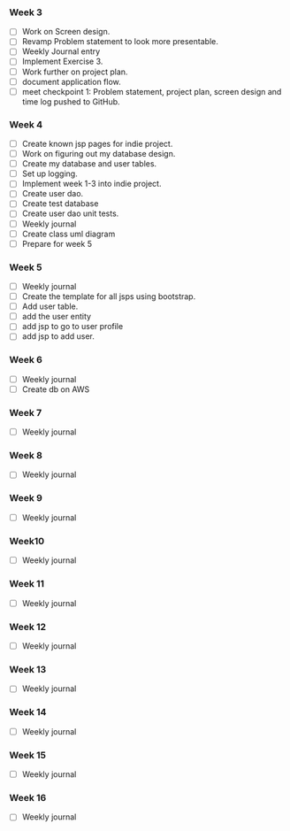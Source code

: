 ### Week 3
- [ ] Work on Screen design.
- [ ] Revamp Problem statement to look more presentable.
- [ ] Weekly Journal entry
- [ ] Implement Exercise 3.
- [ ] Work further on project plan.
- [ ] document application flow.
- [ ] meet checkpoint 1: Problem statement, project plan, screen design and time log pushed to GitHub. 

### Week 4
- [ ] Create known jsp pages for indie project.
- [ ] Work on figuring out my database design.
- [ ] Create my database and user tables.
- [ ] Set up logging.
- [ ] Implement week 1-3 into indie project.
- [ ] Create user dao.
- [ ] Create test database
- [ ] Create user dao unit tests.
- [ ] Weekly journal
- [ ] Create class uml diagram
- [ ] Prepare for week 5

### Week 5
- [ ] Weekly journal
- [ ] Create the template for all jsps using bootstrap.
- [ ] Add user table.
- [ ] add the user entity
- [ ] add jsp to go to user profile
- [ ] add jsp to add user.

### Week 6
- [ ] Weekly journal
- [ ] Create db on AWS
### Week 7
- [ ] Weekly journal
### Week 8
- [ ] Weekly journal
### Week 9
- [ ] Weekly journal
### Week10
- [ ] Weekly journal
### Week 11
- [ ] Weekly journal
### Week 12
- [ ] Weekly journal
### Week 13
- [ ] Weekly journal
### Week 14
- [ ] Weekly journal
### Week 15
- [ ] Weekly journal
### Week 16
- [ ] Weekly journal
